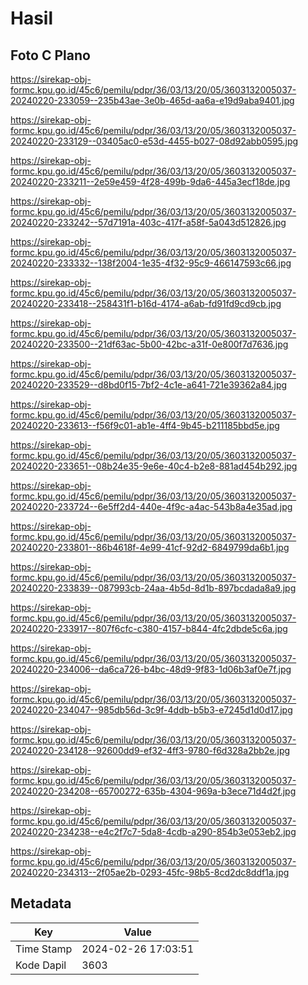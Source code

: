 # Hasil

## Foto C Plano

https://sirekap-obj-formc.kpu.go.id/45c6/pemilu/pdpr/36/03/13/20/05/3603132005037-20240220-233059--235b43ae-3e0b-465d-aa6a-e19d9aba9401.jpg

https://sirekap-obj-formc.kpu.go.id/45c6/pemilu/pdpr/36/03/13/20/05/3603132005037-20240220-233129--03405ac0-e53d-4455-b027-08d92abb0595.jpg

https://sirekap-obj-formc.kpu.go.id/45c6/pemilu/pdpr/36/03/13/20/05/3603132005037-20240220-233211--2e59e459-4f28-499b-9da6-445a3ecf18de.jpg

https://sirekap-obj-formc.kpu.go.id/45c6/pemilu/pdpr/36/03/13/20/05/3603132005037-20240220-233242--57d7191a-403c-417f-a58f-5a043d512826.jpg

https://sirekap-obj-formc.kpu.go.id/45c6/pemilu/pdpr/36/03/13/20/05/3603132005037-20240220-233332--138f2004-1e35-4f32-95c9-466147593c66.jpg

https://sirekap-obj-formc.kpu.go.id/45c6/pemilu/pdpr/36/03/13/20/05/3603132005037-20240220-233418--258431f1-b16d-4174-a6ab-fd91fd9cd9cb.jpg

https://sirekap-obj-formc.kpu.go.id/45c6/pemilu/pdpr/36/03/13/20/05/3603132005037-20240220-233500--21df63ac-5b00-42bc-a31f-0e800f7d7636.jpg

https://sirekap-obj-formc.kpu.go.id/45c6/pemilu/pdpr/36/03/13/20/05/3603132005037-20240220-233529--d8bd0f15-7bf2-4c1e-a641-721e39362a84.jpg

https://sirekap-obj-formc.kpu.go.id/45c6/pemilu/pdpr/36/03/13/20/05/3603132005037-20240220-233613--f56f9c01-ab1e-4ff4-9b45-b211185bbd5e.jpg

https://sirekap-obj-formc.kpu.go.id/45c6/pemilu/pdpr/36/03/13/20/05/3603132005037-20240220-233651--08b24e35-9e6e-40c4-b2e8-881ad454b292.jpg

https://sirekap-obj-formc.kpu.go.id/45c6/pemilu/pdpr/36/03/13/20/05/3603132005037-20240220-233724--6e5ff2d4-440e-4f9c-a4ac-543b8a4e35ad.jpg

https://sirekap-obj-formc.kpu.go.id/45c6/pemilu/pdpr/36/03/13/20/05/3603132005037-20240220-233801--86b4618f-4e99-41cf-92d2-6849799da6b1.jpg

https://sirekap-obj-formc.kpu.go.id/45c6/pemilu/pdpr/36/03/13/20/05/3603132005037-20240220-233839--087993cb-24aa-4b5d-8d1b-897bcdada8a9.jpg

https://sirekap-obj-formc.kpu.go.id/45c6/pemilu/pdpr/36/03/13/20/05/3603132005037-20240220-233917--807f6cfc-c380-4157-b844-4fc2dbde5c6a.jpg

https://sirekap-obj-formc.kpu.go.id/45c6/pemilu/pdpr/36/03/13/20/05/3603132005037-20240220-234006--da6ca726-b4bc-48d9-9f83-1d06b3af0e7f.jpg

https://sirekap-obj-formc.kpu.go.id/45c6/pemilu/pdpr/36/03/13/20/05/3603132005037-20240220-234047--985db56d-3c9f-4ddb-b5b3-e7245d1d0d17.jpg

https://sirekap-obj-formc.kpu.go.id/45c6/pemilu/pdpr/36/03/13/20/05/3603132005037-20240220-234128--92600dd9-ef32-4ff3-9780-f6d328a2bb2e.jpg

https://sirekap-obj-formc.kpu.go.id/45c6/pemilu/pdpr/36/03/13/20/05/3603132005037-20240220-234208--65700272-635b-4304-969a-b3ece71d4d2f.jpg

https://sirekap-obj-formc.kpu.go.id/45c6/pemilu/pdpr/36/03/13/20/05/3603132005037-20240220-234238--e4c2f7c7-5da8-4cdb-a290-854b3e053eb2.jpg

https://sirekap-obj-formc.kpu.go.id/45c6/pemilu/pdpr/36/03/13/20/05/3603132005037-20240220-234313--2f05ae2b-0293-45fc-98b5-8cd2dc8ddf1a.jpg


## Metadata

| Key        | Value               |
| ---------- | ------------------- |
| Time Stamp | 2024-02-26 17:03:51 |
| Kode Dapil | 3603                |




